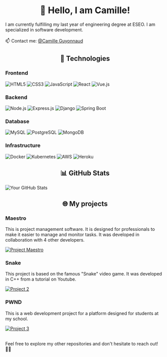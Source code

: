 #  <div align="center">👋 Hello, I am Camille! </div>

I am currently fulfilling my last year of engineering degree at ESEO. I am specialized in software development. 
</br>
</br>
📫 Contact me: [@Camille Guyonnaud](https://www.linkedin.com/in/camille-guyonnaud/)

##  <div align="center"> 🔧 Technologies </div>

### Frontend

![HTML5](https://img.shields.io/badge/HTML5-E34F26?style=flat-square&logo=html5&logoColor=white)
![CSS3](https://img.shields.io/badge/CSS3-1572B6?style=flat-square&logo=css3&logoColor=white)
![JavaScript](https://img.shields.io/badge/JavaScript-F7DF1E?style=flat-square&logo=javascript&logoColor=black)
![React](https://img.shields.io/badge/React-61DAFB?style=flat-square&logo=react&logoColor=white)
![Vue.js](https://img.shields.io/badge/Vue.js-4FC08D?style=flat-square&logo=vue.js&logoColor=white)

### Backend

![Node.js](https://img.shields.io/badge/Node.js-339933?style=flat-square&logo=node.js&logoColor=white)
![Express.js](https://img.shields.io/badge/Express.js-000000?style=flat-square&logo=express&logoColor=white)
![Django](https://img.shields.io/badge/Django-092E20?style=flat-square&logo=django&logoColor=white)
![Spring Boot](https://img.shields.io/badge/Spring_Boot-6DB33F?style=flat-square&logo=spring-boot&logoColor=white)

### Database

![MySQL](https://img.shields.io/badge/MySQL-4479A1?style=flat-square&logo=mysql&logoColor=white)
![PostgreSQL](https://img.shields.io/badge/PostgreSQL-336791?style=flat-square&logo=postgresql&logoColor=white)
![MongoDB](https://img.shields.io/badge/MongoDB-47A248?style=flat-square&logo=mongodb&logoColor=white)

### Infrastructure

![Docker](https://img.shields.io/badge/Docker-2496ED?style=flat-square&logo=docker&logoColor=white)
![Kubernetes](https://img.shields.io/badge/Kubernetes-326CE5?style=flat-square&logo=kubernetes&logoColor=white)
![AWS](https://img.shields.io/badge/AWS-232F3E?style=flat-square&logo=amazon-aws&logoColor=white)
![Heroku](https://img.shields.io/badge/Heroku-430098?style=flat-square&logo=heroku&logoColor=white)

##  <div align="center"> 📊 GitHub Stats </div>

![Your GitHub Stats](https://github-readme-stats.vercel.app/api?username=camillegd&show_icons=true&hide=contribs,prs)

##  <div align="center"> 🌐 My projects </div>

<div>
  <h3>Maestro</h3>
  <p>This is project management software. It is designed for professionals to make it easier to manage and monitor tasks. It was developed in collaboration with 4 other developers.</p>
    <a href="https://github.com/Maestro-ESEO/Desktop-App" style="border-radius: 8px;">
    <img src="https://img.shields.io/badge/Project%20%231-%23E34F26?style=flat-square&logo=github&logoColor=white" alt="Project Maestro"/>
    </a>
</div>

<div>
  <h3>Snake</h3>
  <p>This project is based on the famous "Snake" video game. It was developed in C++ from a tutorial on Youtube.</p>
    <a href="https://github.com/camillegd/snake" style="border-radius: 8px;">
    <img src="https://img.shields.io/badge/Project%20%232-%23000000?style=flat-square&logo=github&logoColor=white" alt="Project 2"/>
    </a>
</div>

<div>
  <h3>PWND</h3>
  <p>This is a web development project for a platform designed for students at my school.</p>
    <a href="https://github.com/camillegd/PWND" style="border-radius: 8px;">
    <img src="https://img.shields.io/badge/Project%20%233-%230077B5?style=flat-square&logo=github&logoColor=white" alt="Project 3"/>
    </a>
</div>
</br>
<div>
<p>Feel free to explore my other repositories and don't hesitate to reach out! 👨‍💻</p>
</div>

